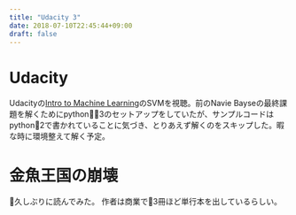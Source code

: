 ```yaml
---
title: "Udacity 3"
date: 2018-07-10T22:45:44+09:00
draft: false
---
```

# Udacity
Udacityの[Intro to Machine Learning](https://classroom.udacity.com/courses/ud120)のSVMを視聴。前のNavie Bayseの最終課題を解くためにpython3のセットアップをしていたが、サンプルコードはpython2で書かれていることに気づき、とりあえず解くのをスキップした。暇な時に環境整えて解く予定。

# 金魚王国の崩壊
久しぶりに読んでみた。
作者は商業で3冊ほど単行本を出しているらしい。